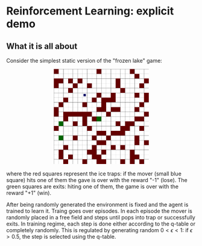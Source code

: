 # Reinforcement Learning: explicit demo

## What it is all about

Consider the simplest static version of the "frozen lake" game:

<p align="center">
  <img src="png/000000/0000.png" width=50% />
</p>

where the red squares represent the ice traps: if the mover (small blue square) hits one of them the gave is over with the reward "-1" (lose). The green squares are exits: hiting one of them, the game is over with the reward "+1" (win). 

After being randomly generated the environment is fixed and the agent is trained to learn it. Traing goes over episodes. In each episode the mover is randomly placed in a free field and steps until pops into trap or successfully exits. In training regime, each step is done either according to the q-table or completely randomly. This is regulated by generating random $0<\epsilon<1$: if $\epsilon>0.5$, the step is selected using the q-table. 